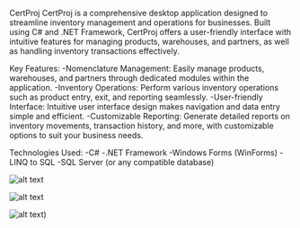 CertProj
CertProj is a comprehensive desktop application designed to streamline inventory management and operations for businesses. Built using C# and .NET Framework, CertProj offers a user-friendly interface with intuitive features for managing products, warehouses, and partners, as well as handling inventory transactions effectively.

Key Features:
 -Nomenclature Management: Easily manage products, warehouses, and partners through dedicated modules within the application.
 -Inventory Operations: Perform various inventory operations such as product entry, exit, and reporting seamlessly.
 -User-friendly Interface: Intuitive user interface design makes navigation and data entry simple and efficient.
 -Customizable Reporting: Generate detailed reports on inventory movements, transaction history, and more, with customizable options to suit your business needs.

Technologies Used:
 -C#
 -.NET Framework
 -Windows Forms (WinForms)
 -LINQ to SQL
 -SQL Server (or any compatible database)

![alt text](https://i.imgur.com/3ZXAtFa.png)

![alt text]((https://i.imgur.com/7nJpD7w.png))

![alt text](https://i.imgur.com/oIrCS6g.png))
